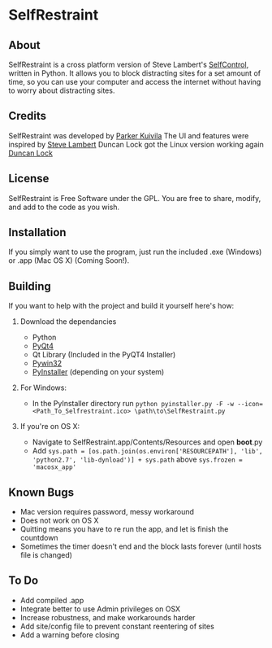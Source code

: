 SelfRestraint
=============

About
-----
SelfRestraint is a cross platform version of Steve Lambert's [SelfControl](http://github.com/slambert/selfcontrol), written in Python. It allows you to block distracting sites for a set amount of time, so you can use your computer and access the internet without having to worry about distracting sites.

Credits
-------
SelfRestraint was developed by [Parker Kuivila](http://parker.kuivi.la)
The UI and features were inspired by [Steve Lambert](http://visitsteve.com/)
Duncan Lock got the Linux version working again [Duncan Lock](http://www.codeistry.com/)

License
-------
SelfRestraint is Free Software under the GPL. You are free to share, modify, and add to the code as you wish.

Installation
------------
If you simply want to use the program, just run the included .exe (Windows) or .app (Mac OS X) (Coming Soon!).


Building
--------
If you want to help with the project and build it yourself here's how:

1. Download the dependancies
	* Python
    * [PyQt4](http://www.riverbankcomputing.co.uk/software/pyqt/download)
    * Qt Library (Included in the PyQT4 Installer)
    * [Pywin32](http://sourceforge.net/projects/pywin32/)
    * [PyInstaller](http://www.pyinstaller.org) (depending on your system)
2. For Windows:
	* In the PyInstaller directory run  `python pyinstaller.py -F -w --icon=<Path_To_Selfrestraint.ico> \path\to\SelfRestraint.py`

3. If you're on OS X:

    * Navigate to SelfRestraint.app/Contents/Resources and open __boot__.py
    * Add `sys.path = [os.path.join(os.environ['RESOURCEPATH'], 'lib', 'python2.7', 'lib-dynload')] + sys.path` above `sys.frozen = 'macosx_app'`


Known Bugs
----------
* Mac version requires password, messy workaround
* Does not work on OS X
* Quitting means you have to re run the app, and let is finish the countdown
* Sometimes the timer doesn't end and the block lasts forever (until hosts file is changed)

To Do
-----
* Add compiled .app
* Integrate better to use Admin privileges on OSX
* Increase robustness, and make workarounds harder
* Add site/config file to prevent constant reentering of sites
* Add a warning before closing
